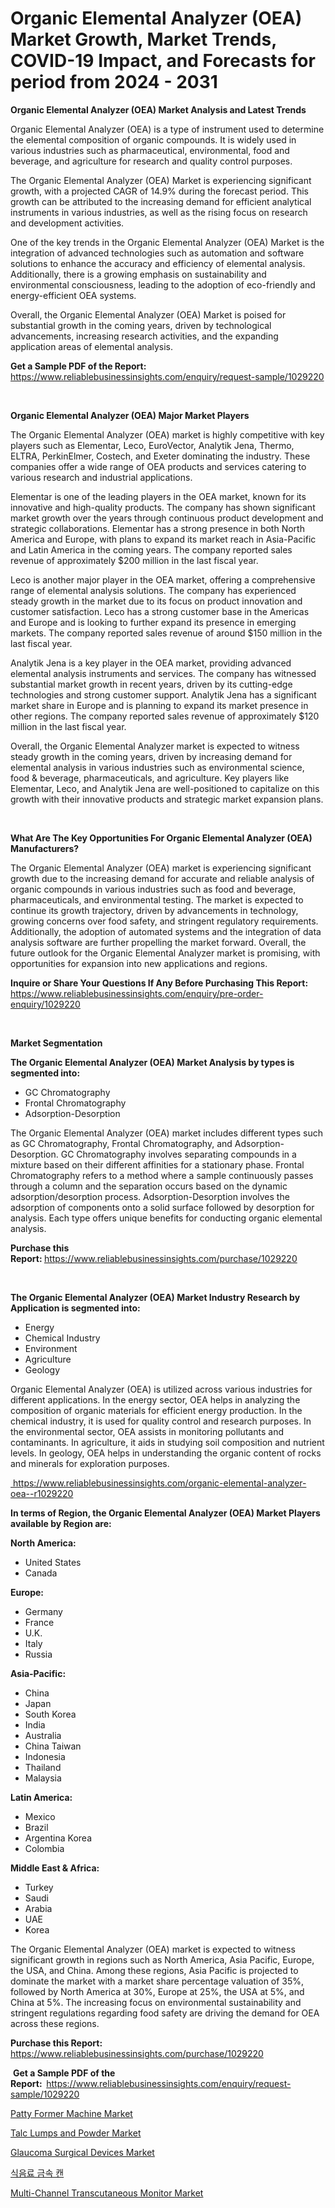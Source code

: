 <p><h1>Organic Elemental Analyzer (OEA) Market Growth, Market Trends, COVID-19 Impact, and Forecasts for period from 2024 - 2031</h1></p><p><strong>Organic Elemental Analyzer (OEA) Market Analysis and Latest Trends</strong></p>
<p><p>Organic Elemental Analyzer (OEA) is a type of instrument used to determine the elemental composition of organic compounds. It is widely used in various industries such as pharmaceutical, environmental, food and beverage, and agriculture for research and quality control purposes.</p><p>The Organic Elemental Analyzer (OEA) Market is experiencing significant growth, with a projected CAGR of 14.9% during the forecast period. This growth can be attributed to the increasing demand for efficient analytical instruments in various industries, as well as the rising focus on research and development activities.</p><p>One of the key trends in the Organic Elemental Analyzer (OEA) Market is the integration of advanced technologies such as automation and software solutions to enhance the accuracy and efficiency of elemental analysis. Additionally, there is a growing emphasis on sustainability and environmental consciousness, leading to the adoption of eco-friendly and energy-efficient OEA systems.</p><p>Overall, the Organic Elemental Analyzer (OEA) Market is poised for substantial growth in the coming years, driven by technological advancements, increasing research activities, and the expanding application areas of elemental analysis.</p></p>
<p><strong>Get a Sample PDF of the Report:&nbsp;</strong> <a href="https://www.reliablebusinessinsights.com/enquiry/request-sample/1029220">https://www.reliablebusinessinsights.com/enquiry/request-sample/1029220</a></p>
<p>&nbsp;</p>
<p><strong>Organic Elemental Analyzer (OEA) Major Market Players</strong></p>
<p><p>The Organic Elemental Analyzer (OEA) market is highly competitive with key players such as Elementar, Leco, EuroVector, Analytik Jena, Thermo, ELTRA, PerkinElmer, Costech, and Exeter dominating the industry. These companies offer a wide range of OEA products and services catering to various research and industrial applications.</p><p>Elementar is one of the leading players in the OEA market, known for its innovative and high-quality products. The company has shown significant market growth over the years through continuous product development and strategic collaborations. Elementar has a strong presence in both North America and Europe, with plans to expand its market reach in Asia-Pacific and Latin America in the coming years. The company reported sales revenue of approximately $200 million in the last fiscal year.</p><p>Leco is another major player in the OEA market, offering a comprehensive range of elemental analysis solutions. The company has experienced steady growth in the market due to its focus on product innovation and customer satisfaction. Leco has a strong customer base in the Americas and Europe and is looking to further expand its presence in emerging markets. The company reported sales revenue of around $150 million in the last fiscal year.</p><p>Analytik Jena is a key player in the OEA market, providing advanced elemental analysis instruments and services. The company has witnessed substantial market growth in recent years, driven by its cutting-edge technologies and strong customer support. Analytik Jena has a significant market share in Europe and is planning to expand its market presence in other regions. The company reported sales revenue of approximately $120 million in the last fiscal year.</p><p>Overall, the Organic Elemental Analyzer market is expected to witness steady growth in the coming years, driven by increasing demand for elemental analysis in various industries such as environmental science, food & beverage, pharmaceuticals, and agriculture. Key players like Elementar, Leco, and Analytik Jena are well-positioned to capitalize on this growth with their innovative products and strategic market expansion plans.</p></p>
<p>&nbsp;</p>
<p><strong>What Are The Key Opportunities For Organic Elemental Analyzer (OEA) Manufacturers?</strong></p>
<p><p>The Organic Elemental Analyzer (OEA) market is experiencing significant growth due to the increasing demand for accurate and reliable analysis of organic compounds in various industries such as food and beverage, pharmaceuticals, and environmental testing. The market is expected to continue its growth trajectory, driven by advancements in technology, growing concerns over food safety, and stringent regulatory requirements. Additionally, the adoption of automated systems and the integration of data analysis software are further propelling the market forward. Overall, the future outlook for the Organic Elemental Analyzer market is promising, with opportunities for expansion into new applications and regions.</p></p>
<p><strong>Inquire or Share Your Questions If Any Before Purchasing This Report:</strong> <a href="https://www.reliablebusinessinsights.com/enquiry/pre-order-enquiry/1029220">https://www.reliablebusinessinsights.com/enquiry/pre-order-enquiry/1029220</a></p>
<p>&nbsp;</p>
<p><strong>Market Segmentation</strong></p>
<p><strong>The Organic Elemental Analyzer (OEA) Market Analysis by types is segmented into:</strong></p>
<p><ul><li>GC Chromatography</li><li>Frontal Chromatography</li><li>Adsorption-Desorption</li></ul></p>
<p><p>The Organic Elemental Analyzer (OEA) market includes different types such as GC Chromatography, Frontal Chromatography, and Adsorption-Desorption. GC Chromatography involves separating compounds in a mixture based on their different affinities for a stationary phase. Frontal Chromatography refers to a method where a sample continuously passes through a column and the separation occurs based on the dynamic adsorption/desorption process. Adsorption-Desorption involves the adsorption of components onto a solid surface followed by desorption for analysis. Each type offers unique benefits for conducting organic elemental analysis.</p></p>
<p><strong>Purchase this Report:&nbsp;</strong><a href="https://www.reliablebusinessinsights.com/purchase/1029220">https://www.reliablebusinessinsights.com/purchase/1029220</a></p>
<p>&nbsp;</p>
<p><strong>The Organic Elemental Analyzer (OEA) Market Industry Research by Application is segmented into:</strong></p>
<p><ul><li>Energy</li><li>Chemical Industry</li><li>Environment</li><li>Agriculture</li><li>Geology</li></ul></p>
<p><p>Organic Elemental Analyzer (OEA) is utilized across various industries for different applications. In the energy sector, OEA helps in analyzing the composition of organic materials for efficient energy production. In the chemical industry, it is used for quality control and research purposes. In the environmental sector, OEA assists in monitoring pollutants and contaminants. In agriculture, it aids in studying soil composition and nutrient levels. In geology, OEA helps in understanding the organic content of rocks and minerals for exploration purposes.</p></p>
<p><a href="https://www.reliablebusinessinsights.com/organic-elemental-analyzer-oea--r1029220">&nbsp;https://www.reliablebusinessinsights.com/organic-elemental-analyzer-oea--r1029220</a></p>
<p><strong>In terms of Region, the Organic Elemental Analyzer (OEA) Market Players available by Region are:</strong></p>
<p>
    <p> <strong> North America: </strong>
        <ul>
            <li>United States</li>
            <li>Canada</li>
        </ul>
        </p> 
    <p> <strong> Europe: </strong>
        <ul>
            <li>Germany</li>
            <li>France</li>
            <li>U.K.</li>
            <li>Italy</li>
            <li>Russia</li>
        </ul>
        </p> 
    <p> <strong> Asia-Pacific: </strong>
        <ul>
            <li>China</li>
            <li>Japan</li>
            <li>South Korea</li>
            <li>India</li>
            <li>Australia</li>
            <li>China Taiwan</li>
            <li>Indonesia</li>
            <li>Thailand</li>
            <li>Malaysia</li>
        </ul>
        </p> 
    <p> <strong> Latin America: </strong>
        <ul>
            <li>Mexico</li>
            <li>Brazil</li>
            <li>Argentina Korea</li>
            <li>Colombia</li>
        </ul>
        </p> 
    <p> <strong> Middle East & Africa: </strong>
        <ul>
            <li>Turkey</li>
            <li>Saudi</li>
            <li>Arabia</li>
            <li>UAE</li>
            <li>Korea</li>
        </ul>
    </p>
    </p>
<p><p>The Organic Elemental Analyzer (OEA) market is expected to witness significant growth in regions such as North America, Asia Pacific, Europe, the USA, and China. Among these regions, Asia Pacific is projected to dominate the market with a market share percentage valuation of 35%, followed by North America at 30%, Europe at 25%, the USA at 5%, and China at 5%. The increasing focus on environmental sustainability and stringent regulations regarding food safety are driving the demand for OEA across these regions.</p></p>
<p><strong>Purchase this Report: </strong><a href="https://www.reliablebusinessinsights.com/purchase/1029220">https://www.reliablebusinessinsights.com/purchase/1029220</a></p>
<p>&nbsp;<strong>Get a Sample PDF of the Report:&nbsp;&nbsp;</strong><a href="https://www.reliablebusinessinsights.com/enquiry/request-sample/1029220">https://www.reliablebusinessinsights.com/enquiry/request-sample/1029220</a></p>
<p><strong></strong></p>
<p><p><a href="https://www.linkedin.com/pulse/patty-former-machine-market-outlook-industry-overview-forecast-ue0bf">Patty Former Machine Market</a></p><p><a href="https://github.com/wusalecollins540tpqoz/Market-Research-Report-List-2/blob/main/talc-lumps-and-powder-market.md">Talc Lumps and Powder Market</a></p><p><a href="https://github.com/kathiaseamanalvaradovlprc2h/Market-Research-Report-List-2/blob/main/glaucoma-surgical-devices-market.md">Glaucoma Surgical Devices Market</a></p><p><a href="https://github.com/valroy852/Market-Research-Report-List-1/blob/main/498974378606.md">식음료 금속 캔</a></p><p><a href="https://www.linkedin.com/pulse/multi-channel-transcutaneous-monitor-market-share-evolution-4ap1c">Multi-Channel Transcutaneous Monitor Market</a></p></p>